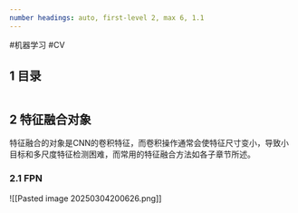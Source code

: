 ```yaml
---
number headings: auto, first-level 2, max 6, 1.1
---
```

#机器学习 #CV 

## 1 目录

```toc
```

## 2 特征融合对象

特征融合的对象是CNN的卷积特征，而卷积操作通常会使特征尺寸变小，导致小目标和多尺度特征检测困难，而常用的特征融合方法如各子章节所述。

### 2.1 FPN


![[Pasted image 20250304200626.png]]

